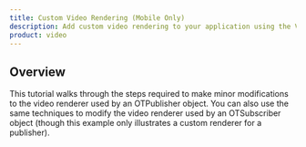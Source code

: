 ```yaml
---
title: Custom Video Rendering (Mobile Only)
description: Add custom video rendering to your application using the Vonage Video API.
product: video
---
```


## Overview

This tutorial walks through the steps required to make minor modifications to the video renderer used by an OTPublisher object. You can also use the same techniques to modify the video renderer used by an OTSubscriber object (though this example only illustrates a custom renderer for a publisher).

